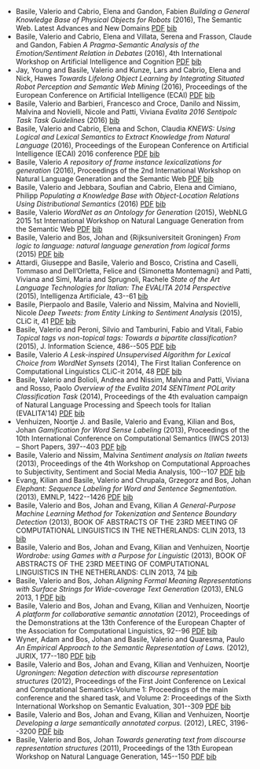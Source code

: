 - Basile, Valerio and Cabrio, Elena and Gandon, Fabien *Building a General Knowledge Base of Physical Objects for Robots* (2016), The Semantic Web. Latest Advances and New Domains  [PDF](files/282/document.pdf)  [bib](bib/basile_building_2016.bib)
- Basile, Valerio and Cabrio, Elena and Villata, Serena and Frasson, Claude and Gandon, Fabien *A Pragma-Semantic Analysis of the Emotion/Sentiment Relation in Debates* (2016), 4th International Workshop on Artificial Intelligence and Cognition  [PDF](files/286/AIC2016.pdf)  [bib](bib/basile_pragma-semantic_2016.bib)
- Jay, Young and Basile, Valerio and Kunze, Lars and Cabrio, Elena and Nick, Hawes *Towards Lifelong Object Learning by Integrating Situated Robot Perception and Semantic Web Mining* (2016), Proceedings of the European Conference on Artificial Intelligence (ECAI)  [PDF](files/288/ecai2016-2.pdf)  [bib](bib/jay_towards_2016.bib)
- Basile, Valerio and Barbieri, Francesco and Croce, Danilo and Nissim, Malvina and Novielli, Nicole and Patti, Viviana *Evalita 2016 Sentipolc Task Task Guidelines* (2016)   [bib](bib/basile_evalita_2016.bib)
- Basile, Valerio and Cabrio, Elena and Schon, Claudia *KNEWS: Using Logical and Lexical Semantics to Extract Knowledge from Natural Language* (2016), Proceedings of the European Conference on Artificial Intelligence (ECAI) 2016 conference  [PDF](files/291/demo3-NLP.pdf)  [bib](bib/basile_knews:_2016.bib)
- Basile, Valerio *A repository of frame instance lexicalizations for generation* (2016), Proceedings of the 2nd International Workshop on Natural Language Generation and the Semantic Web  [PDF](files/293/webnlg2016.pdf)  [bib](bib/basile_repository_2016.bib)
- Basile, Valerio and Jebbara, Soufian and Cabrio, Elena and Cimiano, Philipp *Populating a Knowledge Base with Object-Location Relations Using Distributional Semantics* (2016)  [PDF](files/295/ekaw2016.pdf)  [bib](bib/basile_populating_2016.bib)
- Basile, Valerio *WordNet as an Ontology for Generation* (2015), WebNLG 2015 1st International Workshop on Natural Language Generation from the Semantic Web  [PDF](files/251/basile-abstract.pdf)  [bib](bib/basile_wordnet_2015.bib)
- Basile, Valerio and Bos, Johan and {Rijksuniversiteit Groningen} *From logic to language: natural language generation from logical forms* (2015)  [PDF](files/278/Complete_thesis.pdf)  [bib](bib/basile_logic_2015.bib)
- Attardi, Giuseppe and Basile, Valerio and Bosco, Cristina and Caselli, Tommaso and Dell’Orletta, Felice and {Simonetta Montemagni} and Patti, Viviana and Simi, Maria and Sprugnoli, Rachele *State of the Art Language Technologies for Italian: The EVALITA 2014 Perspective* (2015), Intelligenza Artificiale, 43--61   [bib](bib/attardi_state_2015.bib)
- Basile, Pierpaolo and Basile, Valerio and Nissim, Malvina and Novielli, Nicole *Deep Tweets: from Entity Linking to Sentiment Analysis* (2015), CLiC it, 41  [PDF](files/280/5667f9cf08ae34c89a02bbf4.pdf)  [bib](bib/basile_deep_2015.bib)
- Basile, Valerio and Peroni, Silvio and Tamburini, Fabio and Vitali, Fabio *Topical tags vs non-topical tags: Towards a bipartite classification?* (2015), J. Information Science, 486--505  [PDF](files/253/55a4f9eb08ae81aec91327f8.pdf)  [bib](bib/basile_topical_2015.bib)
- Basile, Valerio *A Lesk-inspired Unsupervised Algorithm for Lexical Choice from WordNet Synsets* (2014), The First Italian Conference on Computational Linguistics CLiC-it 2014, 48  [PDF](files/275/Basile2014.pdf)  [bib](bib/basile_lesk-inspired_2014.bib)
- Basile, Valerio and Bolioli, Andrea and Nissim, Malvina and Patti, Viviana and Rosso, Paolo *Overview of the Evalita 2014 SENTIment POLarity Classification Task* (2014), Proceedings of the 4th evaluation campaign of Natural Language Processing and Speech tools for Italian (EVALITA'14)  [PDF](files/255/Sentipolc2014.pdf)  [bib](bib/basile_overview_2014.bib)
- Venhuizen, Noortje J. and Basile, Valerio and Evang, Kilian and Bos, Johan *Gamification for Word Sense Labeling* (2013), Proceedings of the 10th International Conference on Computational Semantics (IWCS 2013) – Short Papers, 397--403  [PDF](files/271/W13-0215.pdf)  [bib](bib/venhuizen_gamification_2013.bib)
- Basile, Valerio and Nissim, Malvina *Sentiment analysis on Italian tweets* (2013), Proceedings of the 4th Workshop on Computational Approaches to Subjectivity, Sentiment and Social Media Analysis, 100--107  [PDF](files/273/W13-1614.pdf)  [bib](bib/basile_sentiment_2013.bib)
- Evang, Kilian and Basile, Valerio and Chrupala, Grzegorz and Bos, Johan *Elephant: Sequence Labeling for Word and Sentence Segmentation.* (2013), EMNLP, 1422--1426  [PDF](files/259/D13-1146.pdf)  [bib](bib/evang_elephant:_2013.bib)
- Basile, Valerio and Bos, Johan and Evang, Kilian *A General-Purpose Machine Learning Method for Tokenization and Sentence Boundary Detection* (2013), BOOK OF ABSTRACTS OF THE 23RD MEETING OF COMPUTATIONAL LINGUISTICS IN THE NETHERLANDS: CLIN 2013, 13   [bib](bib/basile_general-purpose_2013.bib)
- Basile, Valerio and Bos, Johan and Evang, Kilian and Venhuizen, Noortje *Wordrobe: using Games with a Purpose for Linguistic* (2013), BOOK OF ABSTRACTS OF THE 23RD MEETING OF COMPUTATIONAL LINGUISTICS IN THE NETHERLANDS: CLIN 2013, 74   [bib](bib/basile_wordrobe:_2013.bib)
- Basile, Valerio and Bos, Johan *Aligning Formal Meaning Representations with Surface Strings for Wide-coverage Text Generation* (2013), ENLG 2013, 1  [PDF](files/261/W13-2101.pdf)  [bib](bib/basile_aligning_2013.bib)
- Basile, Valerio and Bos, Johan and Evang, Kilian and Venhuizen, Noortje *A platform for collaborative semantic annotation* (2012), Proceedings of the Demonstrations at the 13th Conference of the European Chapter of the Association for Computational Linguistics, 92--96  [PDF](files/257/BasileBosEvangVenhuizen2012EACL.pdf)  [bib](bib/basile_platform_2012.bib)
- Wyner, Adam and Bos, Johan and Basile, Valerio and Quaresma, Paulo *An Empirical Approach to the Semantic Representation of Laws.* (2012), JURIX, 177--180  [PDF](files/263/WynerEtAlCCBoxerJURIX2012.pdf)  [bib](bib/wyner_empirical_2012.bib)
- Basile, Valerio and Bos, Johan and Evang, Kilian and Venhuizen, Noortje *Ugroningen: Negation detection with discourse representation structures* (2012), Proceedings of the First Joint Conference on Lexical and Computational Semantics-Volume 1: Proceedings of the main conference and the shared task, and Volume 2: Proceedings of the Sixth International Workshop on Semantic Evaluation, 301--309  [PDF](files/265/S12-1040.pdf)  [bib](bib/basile_ugroningen:_2012.bib)
- Basile, Valerio and Bos, Johan and Evang, Kilian and Venhuizen, Noortje *Developing a large semantically annotated corpus.* (2012), LREC, 3196--3200  [PDF](files/267/534_Paper.pdf)  [bib](bib/basile_developing_2012.bib)
- Basile, Valerio and Bos, Johan *Towards generating text from discourse representation structures* (2011), Proceedings of the 13th European Workshop on Natural Language Generation, 145--150  [PDF](files/269/W11-2819.pdf)  [bib](bib/basile_towards_2011.bib)
